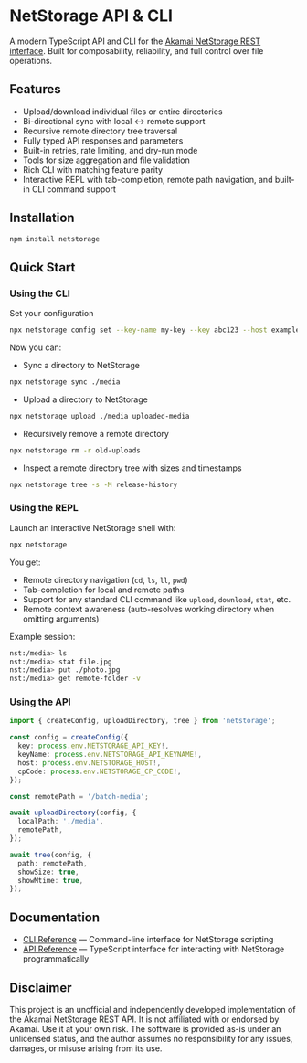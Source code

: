 # NetStorage API & CLI

A modern TypeScript API and CLI for the [Akamai NetStorage REST interface](https://techdocs.akamai.com/netstorage-usage/reference/api). Built for composability, reliability, and full control over file operations.

## Features

- Upload/download individual files or entire directories
- Bi-directional sync with local ↔ remote support
- Recursive remote directory tree traversal
- Fully typed API responses and parameters
- Built-in retries, rate limiting, and dry-run mode
- Tools for size aggregation and file validation
- Rich CLI with matching feature parity
- Interactive REPL with tab-completion, remote path navigation, and built-in CLI command support

## Installation

```bash
npm install netstorage
```

## Quick Start

### Using the CLI

Set your configuration

```bash
npx netstorage config set --key-name my-key --key abc123 --host example-nsu.akamaihd.net --cp-code 123
```

Now you can:

- Sync a directory to NetStorage

```bash
npx netstorage sync ./media
```

- Upload a directory to NetStorage

```bash
npx netstorage upload ./media uploaded-media
```

- Recursively remove a remote directory

```bash
npx netstorage rm -r old-uploads
```

- Inspect a remote directory tree with sizes and timestamps

```bash
npx netstorage tree -s -M release-history
```

### Using the REPL

Launch an interactive NetStorage shell with:

```bash
npx netstorage
```

You get:

- Remote directory navigation (`cd`, `ls`, `ll`, `pwd`)
- Tab-completion for local and remote paths
- Support for any standard CLI command like `upload`, `download`, `stat`, etc.
- Remote context awareness (auto-resolves working directory when omitting arguments)

Example session:

```bash
nst:/media> ls
nst:/media> stat file.jpg
nst:/media> put ./photo.jpg
nst:/media> get remote-folder -v
```

### Using the API

```ts
import { createConfig, uploadDirectory, tree } from 'netstorage';

const config = createConfig({
  key: process.env.NETSTORAGE_API_KEY!,
  keyName: process.env.NETSTORAGE_API_KEYNAME!,
  host: process.env.NETSTORAGE_HOST!,
  cpCode: process.env.NETSTORAGE_CP_CODE!,
});

const remotePath = '/batch-media';

await uploadDirectory(config, {
  localPath: './media',
  remotePath,
});

await tree(config, {
  path: remotePath,
  showSize: true,
  showMtime: true,
});
```

## Documentation

- [CLI Reference](https://github.com/HeavyMedl/netstorage/blob/main/docs/CLI.md) — Command-line interface for NetStorage scripting
- [API Reference](https://github.com/HeavyMedl/netstorage/blob/main/docs/API.md) — TypeScript interface for interacting with NetStorage programmatically

## Disclaimer

This project is an unofficial and independently developed implementation of the Akamai NetStorage REST API. It is not affiliated with or endorsed by Akamai. Use it at your own risk. The software is provided as-is under an unlicensed status, and the author assumes no responsibility for any issues, damages, or misuse arising from its use.
